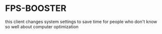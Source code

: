 # FPS-BOOSTER
this client changes system settings to save time for people who don't know so well about computer optimization
